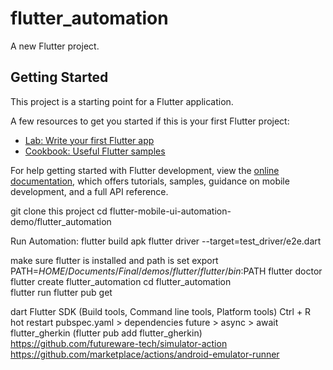 # flutter_automation

A new Flutter project.

## Getting Started

This project is a starting point for a Flutter application.

A few resources to get you started if this is your first Flutter project:

- [Lab: Write your first Flutter app](https://docs.flutter.dev/get-started/codelab)
- [Cookbook: Useful Flutter samples](https://docs.flutter.dev/cookbook)

For help getting started with Flutter development, view the
[online documentation](https://docs.flutter.dev/), which offers tutorials,
samples, guidance on mobile development, and a full API reference.

git clone this project
cd flutter-mobile-ui-automation-demo/flutter_automation

Run Automation:
flutter build apk
flutter driver --target=test_driver/e2e.dart

make sure flutter is installed and path is set
export PATH=$HOME/Documents/Final/demos/flutter/flutter/bin:$PATH
flutter doctor
flutter create flutter_automation 
cd flutter_automation  
flutter run
flutter pub get

dart
Flutter SDK (Build tools, Command line tools, Platform tools)
Ctrl + R hot restart
pubspec.yaml > dependencies
future > async > await
flutter_gherkin (flutter pub add flutter_gherkin)
https://github.com/futureware-tech/simulator-action
https://github.com/marketplace/actions/android-emulator-runner
